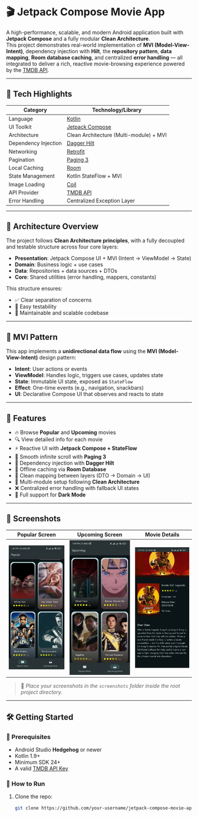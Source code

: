 # 🎬 Jetpack Compose Movie App

A high-performance, scalable, and modern Android application built with **Jetpack Compose** and a fully modular **Clean Architecture**.  
This project demonstrates real-world implementation of **MVI (Model-View-Intent)**, dependency injection with **Hilt**, the **repository pattern**, **data mapping**, **Room database caching**, and centralized **error handling** — all integrated to deliver a rich, reactive movie-browsing experience powered by the [TMDB API](https://www.themoviedb.org/).

---

## 🚀 Tech Highlights

| Category               | Technology/Library                           |
|------------------------|----------------------------------------------|
| Language               | [Kotlin](https://kotlinlang.org/)            |
| UI Toolkit             | [Jetpack Compose](https://developer.android.com/jetpack/compose) |
| Architecture           | Clean Architecture (Multi-module) + MVI     |
| Dependency Injection   | [Dagger Hilt](https://dagger.dev/hilt/)      |
| Networking             | [Retrofit](https://square.github.io/retrofit/) |
| Pagination             | [Paging 3](https://developer.android.com/topic/libraries/architecture/paging/v3-overview) |
| Local Caching          | [Room](https://developer.android.com/jetpack/androidx/releases/room) |
| State Management       | Kotlin StateFlow + MVI                       |
| Image Loading          | [Coil](https://coil-kt.github.io/coil/)     |
| API Provider           | [TMDB API](https://developers.themoviedb.org/) |
| Error Handling         | Centralized Exception Layer                  |

---

## 🧱 Architecture Overview

The project follows **Clean Architecture principles**, with a fully decoupled and testable structure across four core layers:

- **Presentation**: Jetpack Compose UI + MVI (Intent → ViewModel → State)
- **Domain**: Business logic + use cases
- **Data**: Repositories + data sources + DTOs
- **Core**: Shared utilities (error handling, mappers, constants)

This structure ensures:
- ✅ Clear separation of concerns  
- 🧪 Easy testability  
- 🔧 Maintainable and scalable codebase  

---

## 🧠 MVI Pattern

This app implements a **unidirectional data flow** using the **MVI (Model-View-Intent)** design pattern:

- **Intent**: User actions or events
- **ViewModel**: Handles logic, triggers use cases, updates state
- **State**: Immutable UI state, exposed as `StateFlow`
- **Effect**: One-time events (e.g., navigation, snackbars)
- **UI**: Declarative Compose UI that observes and reacts to state

---

## 🎯 Features

- 🔥 Browse **Popular** and **Upcoming** movies
- 🔍 View detailed info for each movie
- ⚡ Reactive UI with **Jetpack Compose + StateFlow**
- 🔀 Smooth infinite scroll with **Paging 3**
- 💉 Dependency injection with **Dagger Hilt**
- 💾 Offline caching via **Room Database**
- 🧩 Clean mapping between layers (DTO → Domain → UI)
- 🧱 Multi-module setup following **Clean Architecture**
- ❌ Centralized error handling with fallback UI states
- 🌙 Full support for **Dark Mode**

---

## 📸 Screenshots

| Popular Screen | Upcoming Screen | Movie Details |
|----------------|---------------|------------------|
| ![Popular](https://github.com/JonathnEhab/JatpackComposeMovieApp/blob/master/Popular.png) | ![Upcoming](https://raw.githubusercontent.com/JonathnEhab/JatpackComposeMovieApp/refs/heads/master/Upcoming.png)  | ![Upcoming](https://github.com/JonathnEhab/JatpackComposeMovieApp/blob/master/Details.png) |


> 📁 *Place your screenshots in the `screenshots` folder inside the root project directory.*

---

## 🛠 Getting Started

### 🔐 Prerequisites

- Android Studio **Hedgehog** or newer
- Kotlin 1.9+
- Minimum SDK 24+
- A valid [TMDB API Key](https://www.themoviedb.org/settings/api)

### 🚀 How to Run

1. Clone the repo:
   ```bash
   git clone https://github.com/your-username/jetpack-compose-movie-app.git
